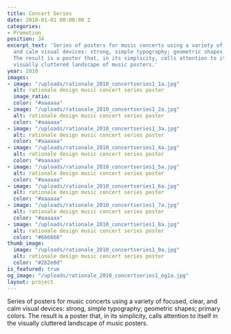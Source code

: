 ```yaml
---
title: Concert Series
date: 2010-01-01 00:00:00 Z
categories:
- Promotion
position: 34
excerpt_text: 'Series of posters for music concerts using a variety of focused, clear,
  and calm visual devices: strong, simple typography; geometric shapes; primary colors.
  The result is a poster that, in its simplicity, calls attention to itself in the
  visually cluttered landscape of music posters.'
year: 2010
images:
- image: "/uploads/rationale_2010_concertseries1_1a.jpg"
  alt: rationale design music concert series poster
  image_ratio: 
  color: "#aaaaaa"
- image: "/uploads/rationale_2010_concertseries1_2a.jpg"
  alt: rationale design music concert series poster
  color: "#aaaaaa"
- image: "/uploads/rationale_2010_concertseries1_3a.jpg"
  alt: rationale design music concert series poster
  color: "#aaaaaa"
- image: "/uploads/rationale_2010_concertseries1_4a.jpg"
  alt: rationale design music concert series poster
  color: "#aaaaaa"
- image: "/uploads/rationale_2010_concertseries1_5a.jpg"
  alt: rationale design music concert series poster
  color: "#aaaaaa"
- image: "/uploads/rationale_2010_concertseries1_6a.jpg"
  alt: rationale design music concert series poster
  color: "#aaaaaa"
- image: "/uploads/rationale_2010_concertseries1_7a.jpg"
  alt: rationale design music concert series poster
  color: "#aaaaaa"
- image: "/uploads/rationale_2010_concertseries1_8a.jpg"
  alt: rationale design music concert series poster
  color: "#666666"
thumb_image:
  image: "/uploads/rationale_2010_concertseries1_0a.jpg"
  alt: rationale design music concert series poster
  color: "#2b2e8d"
is_featured: true
og_image: "/uploads/rationale_2010_concertseries1_og1a.jpg"
layout: project
---
```


Series of posters for music concerts using a variety of focused, clear, and calm visual devices: strong, simple typography; geometric shapes; primary colors. The result is a poster that, in its simplicity, calls attention to itself in the visually cluttered landscape of music posters.

